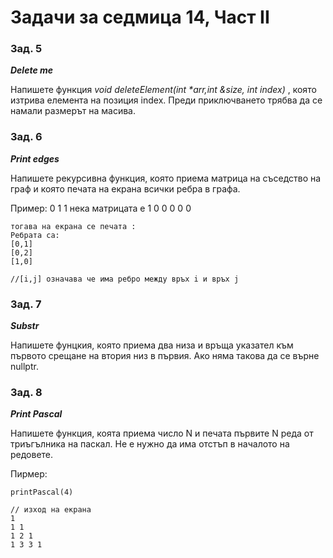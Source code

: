 ﻿# Задачи за седмица 14, Част II

### Зад. 5

**_Delete me_**

Напишете функция _void deleteElement(int *arr,int &size, int index)_ , която изтрива елемента на позиция index. Преди приключването трябва да се намали размерът на масива.

### Зад. 6

**_Print edges_**

Напишете рекурсивна функция, която приема матрица на съседство на граф и която печата на екрана всички ребра в графа.

Пример:
					   0 1 1
	нека матрицата е   1 0 0
					   0 0 0 

	тогава на екрана се печата :
	Ребрата са:
	[0,1]  
	[0,2]
	[1,0]

	//[i,j] означава че има ребро между връх i и връх j 

### Зад. 7

**_Substr_**

Напишете фунцкия, която приема два низа и връща указател към първото срещане на втория низ в първия. Ако няма такова да се върне nullptr.

### Зад. 8

**_Print Pascal_**

Напишете функция, коята приема число N и печата първите N реда от триъгълника на паскал. Не е нужно да има отстъп в началото на редовете.

Пирмер:

	printPascal(4) 

	// изход на екрана
	1
	1 1
	1 2 1
	1 3 3 1